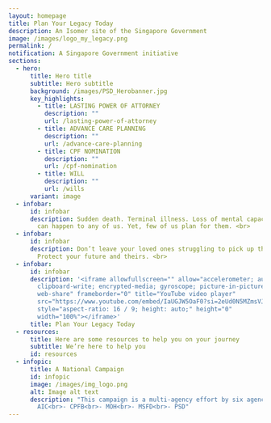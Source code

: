 ```yaml
---
layout: homepage
title: Plan Your Legacy Today
description: An Isomer site of the Singapore Government
image: /images/logo_my_legacy.png
permalink: /
notification: A Singapore Government initiative
sections:
  - hero:
      title: Hero title
      subtitle: Hero subtitle
      background: /images/PSD_Herobanner.jpg
      key_highlights:
        - title: LASTING POWER OF ATTORNEY
          description: ""
          url: /lasting-power-of-attorney
        - title: ADVANCE CARE PLANNING
          description: ""
          url: /advance-care-planning
        - title: CPF NOMINATION
          description: ""
          url: /cpf-nomination
        - title: WILL
          description: ""
          url: /wills
      variant: image
  - infobar:
      id: infobar
      description: Sudden death. Terminal illness. Loss of mental capacity. <br>These
        can happen to any of us. Yet, few of us plan for them. <br>
  - infobar:
      id: infobar
      description: Don’t leave your loved ones struggling to pick up the pieces. <br>
        Protect your future and theirs. <br>
  - infobar:
      id: infobar
      description: '<iframe allowfullscreen="" allow="accelerometer; autoplay;
        clipboard-write; encrypted-media; gyroscope; picture-in-picture;
        web-share" frameborder="0" title="YouTube video player"
        src="https://www.youtube.com/embed/IaUGJW5OaF0?si=2eUd0N5MZmsVJII1"
        style="aspect-ratio: 16 / 9; height: auto;" height="0"
        width="100%"></iframe>'
      title: Plan Your Legacy Today
  - resources:
      title: Here are some resources to help you on your journey
      subtitle: We’re here to help you
      id: resources
  - infopic:
      title: A National Campaign
      id: infopic
      image: /images/img_logo.png
      alt: Image alt text
      description: "This campaign is a multi-agency effort by six agencies: <br>-
        AIC<br>- CPFB<br>- MOH<br>- MSFD<br>- PSD"
---
```

